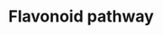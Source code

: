 ---
annotations:
- type: Pathway Ontology
  value: flavonoid biosynthetic pathway
- type: Pathway Ontology
  value: classic metabolic pathway
authors:
- Kozo2
- Egonw
- AlexanderPico
- Mick Eikelhof
description: ''
last-edited: 2018-11-18
organisms:
- Arabidopsis thaliana
redirect_from:
- /index.php/Pathway:WP3411
- /instance/WP3411
schema-jsonld:
- '@context': https://schema.org/
  '@id': https://wikipathways.github.io/pathways/WP3411.html
  '@type': Dataset
  creator:
    '@type': Organization
    name: WikiPathways
  description: ''
  keywords:
  - Naringenin chalcone
  - Pelargonidin
  - Catalyst
  - Apigenin
  - Genistein
  - QUERCETIN-3-O-METHYL- TRANSFERASE-RXN
  - (+)-Catechin
  - RXN-527
  - 8C-Glucosyl-2,7,4'- trihydroxyisoflavanone
  - Puerarin
  - RXN-7652
  - RXN-525
  - 2,7,4'-Trihydroxyiso- flavanone
  - 2-Hydroxynaringenin
  - LEUCOPEL-RXN
  - RXN-7775
  - Afzelechin
  - 3-O-Methylquercetin
  - Saponarin
  - Naringenin 4'- O-glucoside
  - Naringenin
  - 6C-Glucosyl-2- hydroxynaringenin
  - 7,4'-Dihydroxyflavone
  - Prunetin
  - Scutellarein
  - Leucopelargonidin
  - Isoliquilitigenin
  - Daidzein
  - Liquilitigenin
  - RXN-1481
  - NARINGENIN-3- DIOXYGENASE-RXN
  - Epiafzelechin
  - 2',4',5,7-Tetrahydroxy- isoflavanone
  - DIHYDROKAEMPFEROL- 4-REDUCTASE-RXN
  - RXN-1484
  - Isovitexin
  - Dihydrokaempferol
  - dihydroquercetin, Taxifolin
  - RXN-600
  - RXN-9724
  - Eriodictyol
  license: CC0
  name: Flavonoid pathway
seo: CreativeWork
title: Flavonoid pathway
wpid: WP3411
---